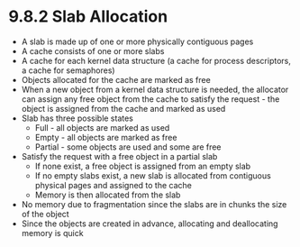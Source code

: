 # 9.8.2 Slab Allocation

* A slab is made up of one or more physically contiguous pages
* A cache consists of one or more slabs
* A cache for each kernel data structure (a cache for process descriptors, a cache for semaphores)
* Objects allocated for the cache are marked as free
* When a new object from a kernel data structure is needed, the allocator can assign any free object from the cache to satisfy the request - the object is assigned from the cache and marked as used
* Slab has three possible states
  * Full - all objects are marked as used
  * Empty - all objects are marked as free
  * Partial - some objects are used and some are free
* Satisfy the request with a free object in a partial slab
  * If none exist, a free object is assigned from an empty slab
  * If no empty slabs exist, a new slab is allocated from contiguous physical pages and assigned to the cache
  * Memory is then allocated from the slab
* No memory due to fragmentation since the slabs are in chunks the size of the object
* Since the objects are created in advance, allocating and deallocating memory is quick
